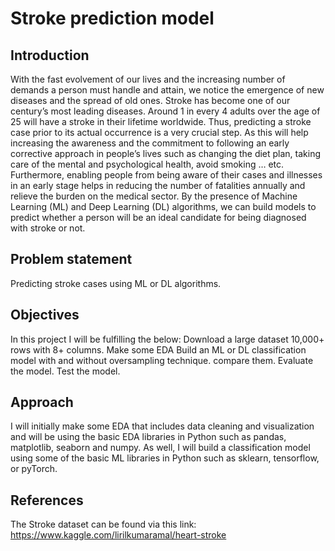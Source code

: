 
# Stroke prediction model
## Introduction
With the fast evolvement of our lives and the increasing number of demands a person must handle and attain, we notice the emergence of new diseases and the spread of old ones. Stroke has become one of our century’s most leading diseases. Around 1 in every 4 adults over the age of 25 will have a stroke in their lifetime worldwide. Thus, predicting a stroke case prior to its actual occurrence is a very crucial step. As this will help increasing the awareness and the commitment to following an early corrective approach in people’s lives such as changing the diet plan, taking care of the mental and psychological health, avoid smoking … etc. Furthermore, enabling people from being aware of their cases and illnesses in an early stage helps in reducing the number of fatalities annually and relieve the burden on the medical sector. By the presence of Machine Learning (ML) and Deep Learning (DL) algorithms, we can build models to predict whether a person will be an ideal candidate for being diagnosed with stroke or not.
## Problem statement
Predicting stroke cases using ML or DL algorithms.
## Objectives
In this project I will be fulfilling the below:
Download a large dataset 10,000+ rows with 8+ columns.
Make some EDA 
Build an ML or DL classification model with and without oversampling technique.
compare them. 
Evaluate the model.
Test the model. 

## Approach
I will initially make some EDA that includes data cleaning and visualization and will be using the basic EDA libraries in Python such as pandas, matplotlib, seaborn and numpy. As well, I will build a classification model using some of the basic ML libraries in Python such as sklearn, tensorflow, or pyTorch. 

## References
The Stroke dataset can be found via this link: https://www.kaggle.com/lirilkumaramal/heart-stroke


